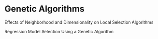 # Genetic Algorithms
Effects of Neighborhood and Dimensionality on Local Selection Algorithms

Regression Model Selection Using a Genetic Algorithm
